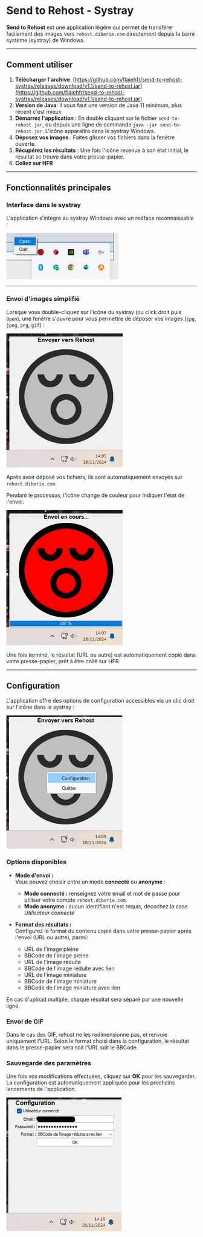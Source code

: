 # Send to Rehost - Systray

**Send to Rehost** est une application légère qui permet de transférer facilement des images vers `rehost.diberie.com` directement depuis la barre système (systray) de Windows.

---

## Comment utiliser
1. **Télécharger l'archive**: [https://github.com/flaiehfr/send-to-rehost-systray/releases/download/v1.1/send-to-rehost.jar](https://github.com/flaiehfr/send-to-rehost-systray/releases/download/v1.1/send-to-rehost.jar)
2. **Version de Java**: Il vous faut une version de Java 11 minimum, plus récent c'est mieux 
3. **Démarrez l'application** : En double cliquant sur le fichier `send-to-rehost.jar`, ou depuis une ligne de commande `java -jar send-to-rehost.jar`. L'icône apparaîtra dans le systray Windows.
4. **Déposez vos images** : Faites glisser vos fichiers dans la fenêtre ouverte.
5. **Récupérez les résultats** : Une fois l'icône revenue à son état initial, le résultat se trouve dans votre presse-papier.
6. **Collez sur HFR**

---

## Fonctionnalités principales

### Interface dans le systray
L'application s'intègre au systray Windows avec un redface reconnaissable :

![Interface systray](docs/systray.png)

---

### Envoi d'images simplifié
Lorsque vous double-cliquez sur l'icône du systray (ou click droit puis `Open`), une fenêtre s'ouvre pour vous permettre de déposer vos images (`jpg`, `jpeg`, `png`, `gif`) :

![Fenêtre ouverte](docs/open.png)

Après avoir déposé vos fichiers, ils sont automatiquement envoyés sur `rehost.diberie.com`.

Pendant le processus, l'icône change de couleur pour indiquer l'état de l'envoi. 

![Envoi en cours](docs/upload.png)

Une fois terminé, le résultat (URL ou autre) est automatiquement copié dans votre presse-papier, prêt à être collé sur HFR.

---

## Configuration

L'application offre des options de configuration accessibles via un clic droit sur l'icône dans le systray :

![Accéder aux paramètres](docs/open-settings.png)

### Options disponibles
- **Mode d'envoi :**  
  Vous pouvez choisir entre un mode **connecté** ou **anonyme** :
    - **Mode connecté :** renseignez votre email et mot de passe pour utiliser votre compte `rehost.diberie.com`.
    - **Mode anonyme :** aucun identifiant n'est requis, décochez la case *Utilisateur connecté*

- **Format des résultats :**  
  Configurez le format du contenu copié dans votre presse-papier après l'envoi (URL ou autre), parmi:
    - URL de l'image pleine
    - BBCode de l'image pleine
    - URL de l'image réduite
    - BBCode de l'image réduite avec lien
    - URL de l'image miniature
    - BBCode de l'image miniature
    - BBCode de l'image miniature avec lien

En cas d'upload multiple, chaque résultat sera séparé par une nouvelle ligne.


### Envoi de GIF

Dans le cas des GIF, rehost ne les redimensionne pas, et renvoie uniquement l'URL. Selon le format choisi dans la configuration,
le résultat dans le presse-papier sera soit l'URL soit le BBCode.

### Sauvegarde des paramètres
Une fois vos modifications effectuées, cliquez sur **OK** pour les sauvegarder. La configuration est automatiquement appliquée pour les prochains lancements de l'application.

![Paramètres](docs/settings.png)
